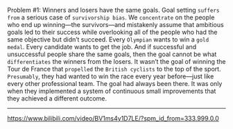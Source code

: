 Problem #1: Winners and losers have the same goals.
Goal setting `suffers from` a serious case of `survivorship bias`. We
`concentrate` on the people who end up winning—the survivors—and
mistakenly assume that ambitious goals led to their success while
overlooking all of the people who had the same objective but didn’t
succeed.
Every `Olympian` wants to win a `gold medal`. Every candidate wants
to get the job. And if successful and unsuccessful people share the
same goals, then the goal cannot be what `differentiates` the winners
from the losers. It wasn’t the goal of winning the Tour de France that
`propelled` the `British cyclists` to the top of the sport. `Presumably`, they
had wanted to win the race every year before—just like every other
professional team. The goal had always been there. It was only when
they implemented a system of continuous small improvements that
they achieved a different outcome.

---
https://www.bilibili.com/video/BV1ms4y1D7LE/?spm_id_from=333.999.0.0